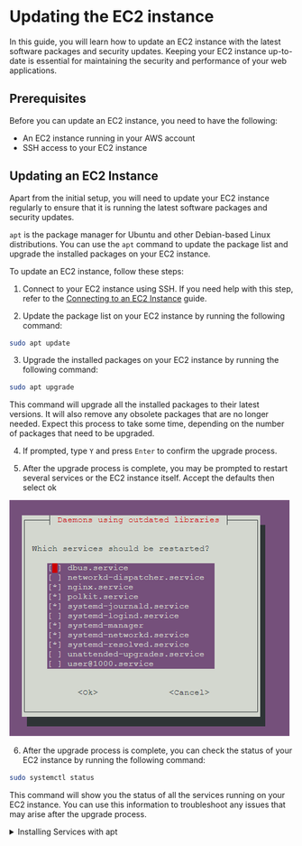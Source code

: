 # Updating the EC2 instance

In this guide, you will learn how to update an EC2 instance with the latest software packages and security updates. Keeping your EC2 instance up-to-date is essential for maintaining the security and performance of your web applications.

## Prerequisites

Before you can update an EC2 instance, you need to have the following:

* An EC2 instance running in your AWS account
* SSH access to your EC2 instance

## Updating an EC2 Instance

Apart from the initial setup, you will need to update your EC2 instance regularly to ensure that it is running the latest software packages and security updates. 

`apt` is the package manager for Ubuntu and other Debian-based Linux distributions. You can use the `apt` command to update the package list and upgrade the installed packages on your EC2 instance.

To update an EC2 instance, follow these steps:

1. Connect to your EC2 instance using SSH. If you need help with this step, refer to the [Connecting to an EC2 Instance](/docs/ec2/02-connecting) guide.

2. Update the package list on your EC2 instance by running the following command:

```bash
sudo apt update
```

3. Upgrade the installed packages on your EC2 instance by running the following command:

```bash
sudo apt upgrade
```

This command will upgrade all the installed packages to their latest versions. It will also remove any obsolete packages that are no longer needed. Expect this process to take some time, depending on the number of packages that need to be upgraded.

4. If prompted, type `Y` and press `Enter` to confirm the upgrade process.

5. After the upgrade process is complete, you may be prompted to restart several services or the EC2 instance itself. Accept the defaults then select ok

![image](/images/image60.png)

6. After the upgrade process is complete, you can check the status of your EC2 instance by running the following command:

```bash
sudo systemctl status
```

This command will show you the status of all the services running on your EC2 instance. You can use this information to troubleshoot any issues that may arise after the upgrade process.

<details>
<summary>Installing Services with apt</summary>

## Installing Additional Services

In addition to updating the software packages on your EC2 instance, you may also want to install additional services or software packages. You can use the `apt` command to install new packages on your EC2 instance.

To install a new package, use the following command:

```bash
sudo apt install package-name
```

Replace `package-name` with the name of the package you want to install. For example, to install the `nginx` web server, you would run the following command:

```bash
sudo apt install nginx
```

After installing a new package, you may need to start or enable the service associated with that package. You can do this by running the following command:

```bash
sudo systemctl start service-name
```

Replace `service-name` with the name of the service you want to start. For example, to start the `nginx` web server, you would run the following command:

```bash
sudo systemctl start nginx
```

You can also enable the service to start automatically when the EC2 instance boots up by running the following command:

```bash
sudo systemctl enable service-name
```

</details>
